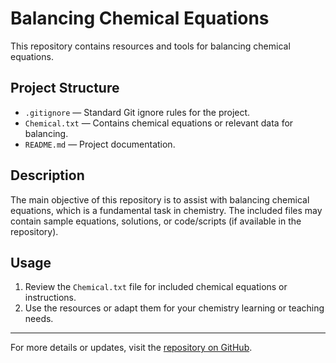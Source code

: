 # Balancing Chemical Equations

This repository contains resources and tools for balancing chemical equations.

## Project Structure

- `.gitignore` — Standard Git ignore rules for the project.
- `Chemical.txt` — Contains chemical equations or relevant data for balancing.
- `README.md` — Project documentation.

## Description

The main objective of this repository is to assist with balancing chemical equations, which is a fundamental task in chemistry. The included files may contain sample equations, solutions, or code/scripts (if available in the repository).

## Usage

1. Review the `Chemical.txt` file for included chemical equations or instructions.
2. Use the resources or adapt them for your chemistry learning or teaching needs.

---

For more details or updates, visit the [repository on GitHub](https://github.com/ayushsisodia7/Balancing-Chemical-Equations).
